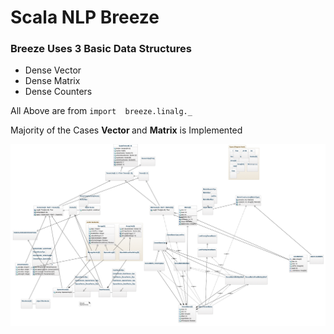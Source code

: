 <h1> Scala NLP Breeze </h1>
<h3> Breeze Uses 3 Basic Data Structures </h3>
<ul>
  <li> Dense Vector </li>
  <li> Dense Matrix </li>
  <li> Dense Counters </li>
</ul>
<p> All Above are from  <code>import  breeze.linalg._ </code> </p>
<p> Majority of the Cases  <b>Vector </b>and <b>Matrix</b> is Implemented </p>   
<img src="Screen Shot 2019-06-22 at 9.01.11 PM.png"/>
